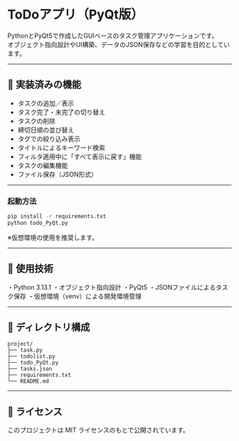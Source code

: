 # ToDoアプリ（PyQt版）

PythonとPyQt5で作成したGUIベースのタスク管理アプリケーションです。  
オブジェクト指向設計やUI構築、データのJSON保存などの学習を目的としています。

---

## 📌 実装済みの機能

- タスクの追加／表示
- タスク完了・未完了の切り替え
- タスクの削除
- 締切日順の並び替え
- タグでの絞り込み表示
- タイトルによるキーワード検索
- フィルタ適用中に「すべて表示に戻す」機能
- タスクの編集機能
- ファイル保存（JSON形式）

---

### 起動方法

```bash
pip install -r requirements.txt
python todo_PyQt.py
```
※仮想環境の使用を推奨します。

---

## 🧪 使用技術
・Python 3.13.1
・オブジェクト指向設計
・PyQt5
・JSONファイルによるタスク保存
・仮想環境（venv）による開発環境管理

---

## 📁 ディレクトリ構成
```
project/
├── task.py
├── todolist.py
├── todo_PyQt.py
├── tasks.json
├── requirements.txt
└── README.md
```

---

## 📝 ライセンス
このプロジェクトは MIT ライセンスのもとで公開されています。
